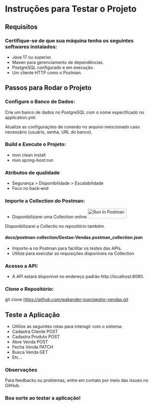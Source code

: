 # Instruções para Testar o Projeto

## Requisitos

### Certifique-se de que sua máquina tenha os seguintes softwares instalados:

- Java 17 ou superior.
- Maven para gerenciamento de dependências.
- PostgreSQL configurado e em execução.
- Um cliente HTTP como o Postman.

## Passos para Rodar o Projeto


### Configure o Banco de Dados:

Crie um banco de dados no PostgreSQL com o nome especificado no application.yml.

Atualize as configurações de conexão no arquivo mencionado caso necessário (usuário, senha, URL do banco).


### Build e Execute o Projeto:

- mvn clean install
- mvn spring-boot:run

### Atributos de qualidade
- Segurança > Disponibilidade > Escalabilidade 
- Foco no back-end

### Importe a Collection do Postman:
- Disponibilizarei uma Collection online 
[<img src="https://run.pstmn.io/button.svg" alt="Run In Postman" style="width: 128px; height: 32px;">](https://god.gw.postman.com/run-collection/40650345-c7d939ee-829c-47e9-8694-c5301655ef0b?action=collection%2Ffork&source=rip_markdown&collection-url=entityId%3D40650345-c7d939ee-829c-47e9-8694-c5301655ef0b%26entityType%3Dcollection%26workspaceId%3D2da1e20d-fa21-47c8-8d7d-51d6b6e67531)

Disponibilizarei a Collectio no repositório também. 
#### docs/postman-collection/Gestao-Vendas.postman_collection.json

- Importe-a no Postman para facilitar os testes das APIs.
- Utilize para executar as requisições disponíveis na Collection

### Acesso a API:
- A API estará disponível no endereço padrão http://localhost:8080.

### Clone o Repositório:
git clone https://github.com/wakander-joan/gestor-vendas.git


## Teste a Aplicação
- Ultilize as seguintes rotas para interagir com o sistema:
- Cadastra Cliente POST
- Cadastra Produto POST
- Abre Venda POST
- Fecha Venda PATCH
- Busca Venda GET
- Etc...

### Observações
Para feedbacks ou problemas, entre em contato por meio das issues no GitHub.

### Boa sorte ao testar a aplicação!


